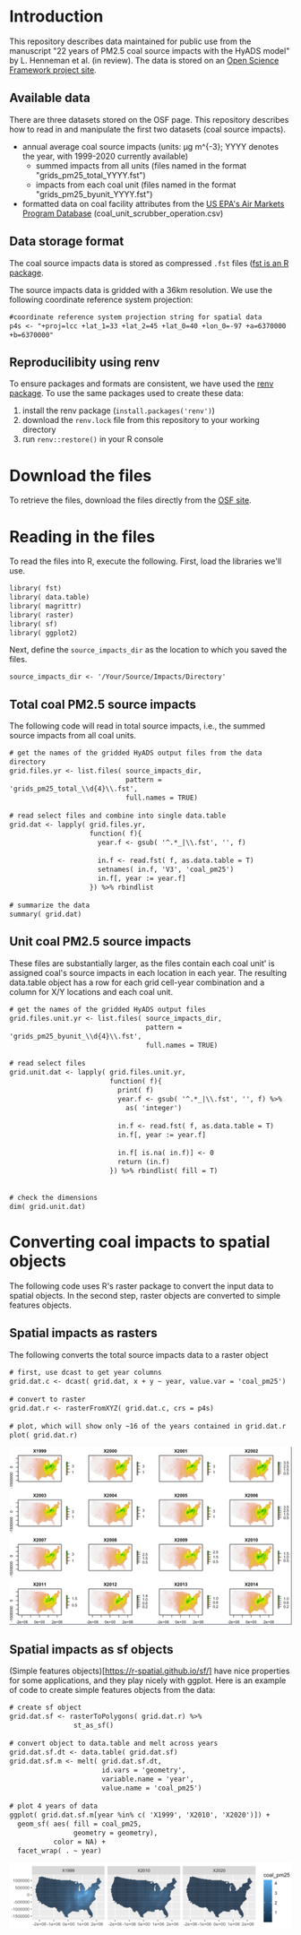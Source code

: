 # Introduction
This repository describes data maintained for public use from the manuscript "22 years of PM2.5 coal source impacts with the HyADS model" by L. Henneman et al. (in review). The data is stored on an [Open Science Framework project site](https://osf.io/8gdau/?view_only=8c4d01e3187f409ea4da93c292e33e1b).

## Available data
There are three datasets stored on the OSF page. This repository describes how to read in and manipulate the first two datasets (coal source impacts).
- annual average coal source impacts (units: µg m^{-3}; YYYY denotes the year, with 1999-2020 currently available)
  - summed impacts from all units (files named in the format "grids_pm25_total_YYYY.fst")
  - impacts from each coal unit (files named in the format "grids_pm25_byunit_YYYY.fst")
- formatted data on coal facility attributes from the [US EPA's Air Markets Program Database](https://ampd.epa.gov/ampd/) (coal_unit_scrubber_operation.csv)

## Data storage format
The coal source impacts data is stored as compressed `.fst` files ([fst is an R package](https://www.fstpackage.org/). 

The source impacts data is gridded with a 36km resolution. We use the following coordinate reference system projection:
```
#coordinate reference system projection string for spatial data
p4s <- "+proj=lcc +lat_1=33 +lat_2=45 +lat_0=40 +lon_0=-97 +a=6370000 +b=6370000"
```

## Reproducilibity using renv
To ensure packages and formats are consistent, we have used the [renv package](https://rstudio.github.io/renv/articles/renv.html). To use the same packages used to create these data: 
1) install the renv package (`install.packages('renv')`)
2) download the `renv.lock` file from this repository to your working directory
3) run `renv::restore()` in your R console

# Download the files
To retrieve the files,  download the files directly from the [OSF site](https://osf.io/8gdau/?view_only=8c4d01e3187f409ea4da93c292e33e1b). 

# Reading in the files
To read the files into R, execute the following. First, load the libraries we'll use.
```
library( fst)
library( data.table)
library( magrittr)
library( raster)
library( sf)
library( ggplot2)
```

Next, define the `source_impacts_dir` as the location to which you saved the files.
```
source_impacts_dir <- '/Your/Source/Impacts/Directory'

```

## Total coal PM2.5 source impacts
The following code will read in total source impacts, i.e., the summed source impacts from all coal units.
```
# get the names of the gridded HyADS output files from the data directory
grid.files.yr <- list.files( source_impacts_dir,
                             pattern = 'grids_pm25_total_\\d{4}\\.fst',
                             full.names = TRUE)

# read select files and combine into single data.table
grid.dat <- lapply( grid.files.yr,
                    function( f){
                      year.f <- gsub( '^.*_|\\.fst', '', f)
                      
                      in.f <- read.fst( f, as.data.table = T)
                      setnames( in.f, 'V3', 'coal_pm25')
                      in.f[, year := year.f]
                    }) %>% rbindlist

# summarize the data
summary( grid.dat)

```

## Unit coal PM2.5 source impacts
These files are substantially larger, as the files contain each coal unit' is assigned coal's source impacts in each location in each year. The resulting data.table object has a row for each grid cell-year combination and a column for X/Y locations and each coal unit. 
```
# get the names of the gridded HyADS output files
grid.files.unit.yr <- list.files( source_impacts_dir,
                                  pattern = 'grids_pm25_byunit_\\d{4}\\.fst',
                                  full.names = TRUE)

# read select files
grid.unit.dat <- lapply( grid.files.unit.yr,
                         function( f){
                           print( f)
                           year.f <- gsub( '^.*_|\\.fst', '', f) %>%
                             as( 'integer')
                           
                           in.f <- read.fst( f, as.data.table = T)
                           in.f[, year := year.f]
                           
                           in.f[ is.na( in.f)] <- 0
                           return (in.f)
                         }) %>% rbindlist( fill = T)


# check the dimensions
dim( grid.unit.dat)

```

# Converting coal impacts to spatial objects
The following code uses R's raster package to convert the input data to spatial objects. In the second step, raster objects are converted to simple features objects.

## Spatial impacts as rasters
The following converts the total source impacts data to a raster object
```
# first, use dcast to get year columns
grid.dat.c <- dcast( grid.dat, x + y ~ year, value.var = 'coal_pm25')

# convert to raster
grid.dat.r <- rasterFromXYZ( grid.dat.c, crs = p4s)

# plot, which will show only ~16 of the years contained in grid.dat.r
plot( grid.dat.r)

```
![](images/coal_impacts_raster.png)


## Spatial impacts as sf objects
(Simple features objects)[https://r-spatial.github.io/sf/] have nice properties for some applications, and they play nicely with ggplot. Here is an example of code to create simple features objects from the data:
```
# create sf object
grid.dat.sf <- rasterToPolygons( grid.dat.r) %>%
                st_as_sf()

# convert object to data.table and melt across years
grid.dat.sf.dt <- data.table( grid.dat.sf)
grid.dat.sf.m <- melt( grid.dat.sf.dt, 
                       id.vars = 'geometry',
                       variable.name = 'year',
                       value.name = 'coal_pm25')

# plot 4 years of data
ggplot( grid.dat.sf.m[year %in% c( 'X1999', 'X2010', 'X2020')]) + 
  geom_sf( aes( fill = coal_pm25, 
                geometry = geometry),
           color = NA) +
  facet_wrap( . ~ year)

```
![](images/coal_impacts_sf.png)








